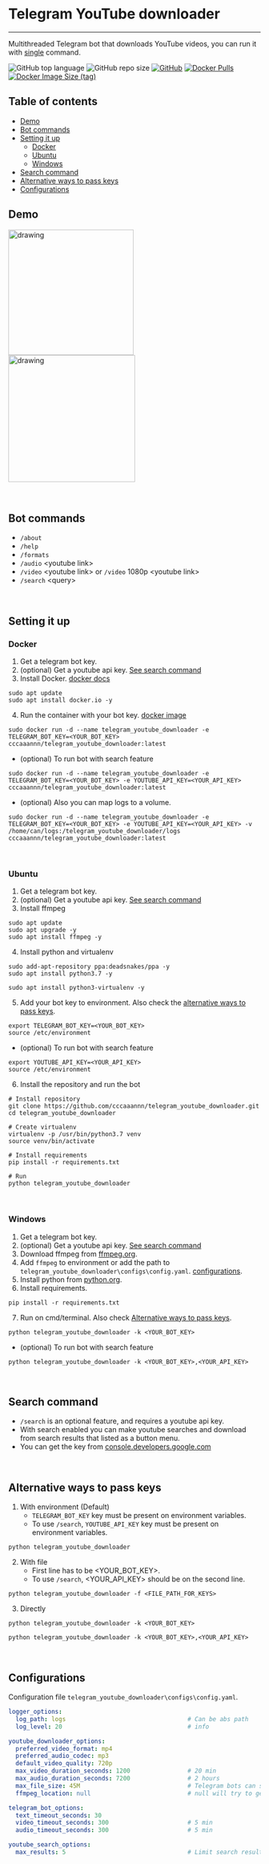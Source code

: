 # Telegram YouTube downloader
---
Multithreaded Telegram bot that downloads YouTube videos, you can run it with [single](#Docker) command.

![GitHub top language](https://img.shields.io/github/languages/top/cccaaannn/telegram_youtube_downloader?color=blue&style=for-the-badge) ![GitHub repo size](https://img.shields.io/github/repo-size/cccaaannn/telegram_youtube_downloader?color=purple&style=for-the-badge) [![GitHub](https://img.shields.io/github/license/cccaaannn/telegram_youtube_downloader?color=green&style=for-the-badge)](https://github.com/cccaaannn/telegram_youtube_downloader/blob/master/LICENSE) [![Docker Pulls](https://img.shields.io/docker/pulls/cccaaannn/telegram_youtube_downloader?color=blue&style=for-the-badge)](https://hub.docker.com/r/cccaaannn/telegram_youtube_downloader) [![Docker Image Size (tag)](https://img.shields.io/docker/image-size/cccaaannn/telegram_youtube_downloader/latest?color=orange&style=for-the-badge)](https://hub.docker.com/r/cccaaannn/telegram_youtube_downloader)

## Table of contents
- [Demo](#Demo)
- [Bot commands](#Bot-commands)
- [Setting it up](#Setting-it-up)
    - [Docker](#Docker)
    - [Ubuntu](#Ubuntu)
    - [Windows](#Windows)
- [Search command](#Search-command)
- [Alternative ways to pass keys](#Alternative-ways-to-pass-keys)
- [Configurations](#Configurations)

## Demo
<img src="https://github.com/cccaaannn/readme_media/blob/master/media/telegram_youtube_downloader/gifs/example_download_audio.gif?raw=true" alt="drawing" width="250"/> <img src="https://github.com/cccaaannn/readme_media/blob/master/media/telegram_youtube_downloader/gifs/example_download_menu.gif?raw=true" alt="drawing" width="253"/>

<br/>

## Bot commands
- `/about`
- `/help`
- `/formats`
- `/audio` \<youtube link>
- `/video` \<youtube link> or `/video` 1080p \<youtube link>
- `/search` \<query>

<br/>

## Setting it up
### Docker
1. Get a telegram bot key.
2. (optional) Get a youtube api key. [See search command](#Search-command)
3. Install Docker. [docker docs](https://docs.docker.com/engine/install/ubuntu/)
```shell
sudo apt update
sudo apt install docker.io -y
```
4. Run the container with your bot key. [docker image](https://hub.docker.com/r/cccaaannn/telegram_youtube_downloader)
```shell
sudo docker run -d --name telegram_youtube_downloader -e TELEGRAM_BOT_KEY=<YOUR_BOT_KEY> cccaaannn/telegram_youtube_downloader:latest
```
- (optional) To run bot with search feature
```shell
sudo docker run -d --name telegram_youtube_downloader -e TELEGRAM_BOT_KEY=<YOUR_BOT_KEY> -e YOUTUBE_API_KEY=<YOUR_API_KEY> cccaaannn/telegram_youtube_downloader:latest
```
- (optional) Also you can map logs to a volume.
```shell
sudo docker run -d --name telegram_youtube_downloader -e TELEGRAM_BOT_KEY=<YOUR_BOT_KEY> -e YOUTUBE_API_KEY=<YOUR_API_KEY> -v /home/can/logs:/telegram_youtube_downloader/logs cccaaannn/telegram_youtube_downloader:latest
```

<br>

### Ubuntu
1. Get a telegram bot key.
2. (optional) Get a youtube api key. [See search command](#Search-command)
3. Install ffmpeg
```shell
sudo apt update
sudo apt upgrade -y
sudo apt install ffmpeg -y
```
4. Install python and virtualenv
```shell
sudo add-apt-repository ppa:deadsnakes/ppa -y
sudo apt install python3.7 -y

sudo apt install python3-virtualenv -y
```
5. Add your bot key to environment. Also check the [alternative ways to pass keys](#Alternative-ways-to-pass-keys).
```shell
export TELEGRAM_BOT_KEY=<YOUR_BOT_KEY>
source /etc/environment
```
- (optional) To run bot with search feature
```shell
export YOUTUBE_API_KEY=<YOUR_API_KEY>
source /etc/environment
```
6. Install the repository and run the bot 
```shell
# Install repository
git clone https://github.com/cccaaannn/telegram_youtube_downloader.git
cd telegram_youtube_downloader

# Create virtualenv
virtualenv -p /usr/bin/python3.7 venv
source venv/bin/activate

# Install requirements
pip install -r requirements.txt

# Run
python telegram_youtube_downloader
```

<br/>

### Windows

1. Get a telegram bot key.
2. (optional) Get a youtube api key. [See search command](#Search-command)
3. Download ffmpeg from [ffmpeg.org](https://ffmpeg.org/).
4. Add `ffmpeg` to environment or add the path to `telegram_youtube_downloader\configs\config.yaml`. [configurations](#Configurations).
5. Install python from [python.org](https://www.python.org/downloads/).
6. Install requirements.
```shell
pip install -r requirements.txt
```
7. Run on cmd/terminal. Also check [Alternative ways to pass keys](#Alternative-ways-to-pass-keys).

```shell
python telegram_youtube_downloader -k <YOUR_BOT_KEY>
```
- (optional) To run bot with search feature
```shell
python telegram_youtube_downloader -k <YOUR_BOT_KEY>,<YOUR_API_KEY>
```

<br/>

## Search command
- `/search` is an optional feature, and requires a youtube api key.
- With search enabled you can make youtube searches and download from search results that listed as a button menu. 
- You can get the key from [console.developers.google.com](https://console.developers.google.com/)

<br/>

## Alternative ways to pass keys
1. With environment (Default)
    - `TELEGRAM_BOT_KEY` key must be present on environment variables.
    - To use `/search`, `YOUTUBE_API_KEY` key must be present on environment variables.
```shell
python telegram_youtube_downloader
```
2. With file
    - First line has to be <YOUR_BOT_KEY>.
    - To use `/search`, <YOUR_API_KEY> should be on the second line.
```shell
python telegram_youtube_downloader -f <FILE_PATH_FOR_KEYS>
```
3. Directly
```shell
python telegram_youtube_downloader -k <YOUR_BOT_KEY>
```
```shell
python telegram_youtube_downloader -k <YOUR_BOT_KEY>,<YOUR_API_KEY>
```

<br/>

## Configurations
Configuration file `telegram_youtube_downloader\configs\config.yaml`.
```yaml
logger_options:
  log_path: logs                                  # Can be abs path
  log_level: 20                                   # info

youtube_downloader_options:
  preferred_video_format: mp4
  preferred_audio_codec: mp3
  default_video_quality: 720p
  max_video_duration_seconds: 1200                # 20 min
  max_audio_duration_seconds: 7200                # 2 hours
  max_file_size: 45M                              # Telegram bots can send up to 50M
  ffmpeg_location: null                           # null will try to get from env as ffmpeg

telegram_bot_options:
  text_timeout_seconds: 30
  video_timeout_seconds: 300                      # 5 min  
  audio_timeout_seconds: 300                      # 5 min

youtube_search_options:
  max_results: 5                                  # Limit search results with 5
```

